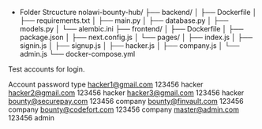 - Folder Strcucture
  nolawi-bounty-hub/
  ├── backend/
  │ ├── Dockerfile
  │ ├── requirements.txt
  │ ├── main.py
  │ ├── database.py
  │ ├── models.py
  │ └── alembic.ini
  ├── frontend/
  │ ├── Dockerfile
  │ ├── package.json
  │ ├── next.config.js
  │ └── pages/
  │ ├── index.js
  │ ├── signin.js
  │ ├── signup.js
  │ ├── hacker.js
  │ ├── company.js
  │ └── admin.js
  └── docker-compose.yml
  
Test accounts for login.

  Account       	    password	type
hacker1@gmail.com	    123456	    hacker
hacker2@gmail.com	    123456	    hacker
hacker3@gmail.com	    123456	    hacker
bounty@securepay.com	    123456	    company
bounty@finvault.com	    123456	    company
bounty@codefort.com	    123456	    company
master@admin.com	    123456	    admin
